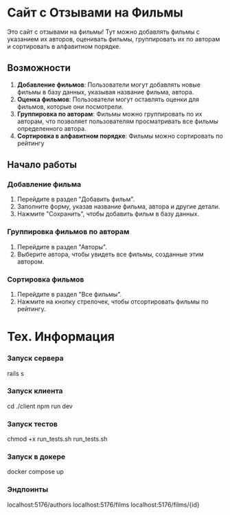 # Сайт с Отзывами на Фильмы

Это сайт с отзывами на фильмы! Тут можно добавлять фильмы с указанием их авторов, оценивать фильмы, группировать их по авторам и сортировать в алфавитном порядке.

## Возможности

1. **Добавление фильмов**: Пользователи могут добавлять новые фильмы в базу данных, указывая название фильма, автора.
2. **Оценка фильмов**: Пользователи могут оставлять оценки для фильмов, которые они посмотрели.
3. **Группировка по авторам**: Фильмы можно группировать по их авторам, что позволяет пользователям просматривать все фильмы определенного автора.
4. **Сортировка в алфавитном порядке**: Фильмы можно сортировать по рейтингу

## Начало работы

### Добавление фильма

1. Перейдите в раздел "Добавить фильм".
2. Заполните форму, указав название фильма, автора и другие детали.
3. Нажмите "Сохранить", чтобы добавить фильм в базу данных.


### Группировка фильмов по авторам

1. Перейдите в раздел "Авторы".
2. Выберите автора, чтобы увидеть все фильмы, созданные этим автором.

### Сортировка фильмов

1. Перейдите в раздел "Все фильмы".
2. Нажмите на кнопку стрелочек, чтобы отсортировать фильмы по рейтингу.

# Тех. Информация

### Запуск сервера
rails s

### Запуск клиента
cd ./client
npm run dev

### Запуск тестов
chmod +x run_tests.sh
run_tests.sh

### Запуск в докере
docker compose up

### Эндпоинты
localhost:5176/authors
localhost:5176/films
localhost:5176/films/{id}